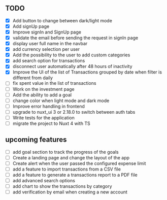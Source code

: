 ## TODO

- [x] Add button to change between dark/light mode
- [x] Add signUp page
- [x] Improve signIn and SignUp page
- [x] validate the email before sending the request in signIn page
- [x] display user full name in the navbar
- [x] add currency selection per user
- [x] Add the possibility to the user to add custom categories
- [x] add search option for transactions
- [x] disconnect user automatically after 48 hours of inactivity
- [x] Improve the UI of the list of Transactions grouped by date when filter is different from daily
- [ ] fix spent value in the list of transactions
- [ ] Work on the investment page
- [ ] Add the ability to add a goal
- [ ] change color when light mode and dark mode
- [ ] Improve error handling in frontend
- [ ] upgrade to nuxt_ui 3 or 2.18.0 to switch between auth tabs
- [ ] Write tests for the application
- [ ] migrate the project to Nuxt 4 with TS

## upcoming features

- [ ] add goal section to track the progress of the goals
- [ ] Create a landing page and change the layout of the app
- [ ] Create alert when the user passed the configured expense limit
- [ ] add a feature to import transactions from a CSV file
- [ ] add a feature to generate a transactions report to a PDF file
- [ ] add advanced search options
- [ ] add chart to show the transactions by category
- [ ] add verification by email when creating a new account
